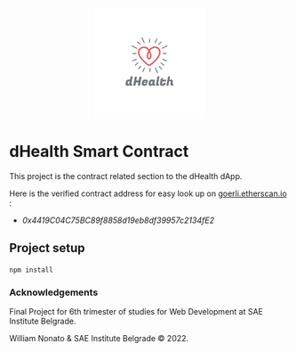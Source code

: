 <p align="center">
<img src="../fp-dhealth-vue/src/assets/logo_dhealth.png" alt="dHealth Logo">
</p>

# dHealth Smart Contract

This project is the contract related section to the dHealth dApp. 

Here is the verified contract address for easy look up on [goerli.etherscan.io](https://goerli.etherscan.io/) :

* *0x4419C04C75BC89f8858d19eb8df39957c2134fE2*


## Project setup
```
npm install
```

### Acknowledgements

Final Project for 6th trimester of studies for Web Development at SAE Institute Belgrade.

William Nonato & SAE Institute Belgrade &copy; 2022.
